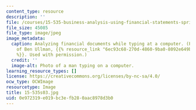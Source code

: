 ```yaml
---
content_type: resource
description: ''
file: /courses/15-535-business-analysis-using-financial-statements-spring-2003/0e972319e019bc3efb280aac8978d3b0_15-535s03.jpg
file_size: 45085
file_type: image/jpeg
image_metadata:
  caption: Analyzing financial documents while typing at a computer. (Photograph courtesy
    of Ben Ullman, {{% resource_link "6ec93c68-270d-4860-9ba0-8092e649be73" "budesigns"
    %}}. Used with permission.)
  credit: ''
  image-alt: Photo of a man typing on a computer.
learning_resource_types: []
license: https://creativecommons.org/licenses/by-nc-sa/4.0/
ocw_type: OCWImage
resourcetype: Image
title: 15-535s03.jpg
uid: 0e972319-e019-bc3e-fb28-0aac8978d3b0
---
```


